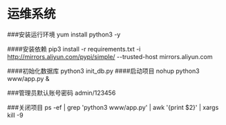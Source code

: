 运维系统
======================
###安装运行环境
yum install python3 -y

####安装依赖
pip3 install -r requirements.txt -i http://mirrors.aliyun.com/pypi/simple/ --trusted-host mirrors.aliyun.com

####初始化数据库
python3 init_db.py
####启动项目
nohup python3 www/app.py &

###管理员默认账号密码
admin/123456

###关闭项目
ps -ef | grep 'python3 www/app.py' | awk '{print $2}' | xargs kill -9